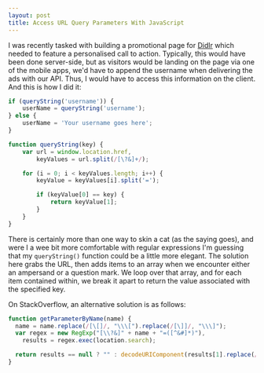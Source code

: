 ```yaml
---
layout: post
title: Access URL Query Parameters With JavaScript
---
```


I was recently tasked with building a promotional page for [Didlr](http://didlr.com/promotions/year-of-donuts?username=dan) which needed to feature a personalised call to action. Typically, this would have been done server-side, but as visitors would be landing on the page via one of the mobile apps, we'd have to append the username when delivering the ads with our API. Thus, I would have to access this information on the client. And this is how I did it:

```js
if (queryString('username')) {
	userName = queryString('username');
} else {
	userName = 'Your username goes here';
}

function queryString(key) {
	var url = window.location.href,
		keyValues = url.split(/[\?&]+/);

	for (i = 0; i < keyValues.length; i++) {
		keyValue = keyValues[i].split('=');

		if (keyValue[0] == key) {
			return keyValue[1];
		}
	}
}
```

There is certainly more than one way to skin a cat (as the saying goes), and were I a wee bit more comfortable with regular expressions I'm guessing that my `queryString()` function could be a little more elegant.  The solution here grabs the URL, then adds items to an array when we encounter either an ampersand or a question mark. We loop over that array, and for each item contained within, we break it apart to return the value associated with the specified key.

On StackOverflow, an alternative solution is as follows:

```js
function getParameterByName(name) {
  name = name.replace(/[\[]/, "\\\[").replace(/[\]]/, "\\\]");
  var regex = new RegExp("[\\?&]" + name + "=([^&#]*)"),
    results = regex.exec(location.search);

  return results == null ? "" : decodeURIComponent(results[1].replace(/\+/g, " "));
}
```
